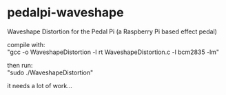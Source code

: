 # pedalpi-waveshape
Waveshape Distortion for the Pedal Pi (a Raspberry Pi based effect pedal)
  
compile with:  
"gcc -o WaveshapeDistortion -l rt WaveshapeDistortion.c -l bcm2835 -lm"  
  
then run:  
"sudo ./WaveshapeDistortion"
  
it needs a lot of work...
